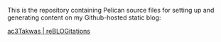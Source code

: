 This is the repository containing Pelican source 
files for setting up and generating content on
my Github-hosted static blog:

[ac3Takwas | reBLOGitations](http://takwas.github.io/)

